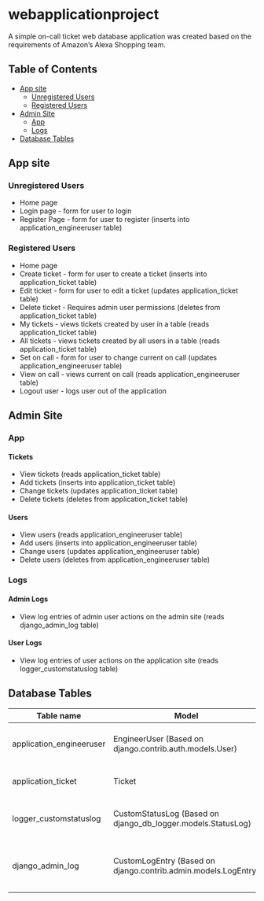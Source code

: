 # webapplicationproject
A simple on-call ticket web database application was created based on the requirements of Amazon’s Alexa Shopping team.

## Table of Contents
- [App site](#app-site)
  - [Unregistered Users](#unregistered-users)
  - [Registered Users](#registered-users)
- [Admin Site](#admin-site)
  - [App](#app)
  - [Logs](#logs)
- [Database Tables](#database-tables)

## App site
### Unregistered Users
- Home page
- Login page - form for user to login 
- Register Page - form for user to register (inserts into application_engineeruser table)

### Registered Users
- Home page
- Create ticket - form for user to create a ticket (inserts into application_ticket table)
- Edit ticket - form for user to edit a ticket (updates application_ticket table)
- Delete ticket - Requires admin user permissions (deletes from application_ticket table)
- My tickets - views tickets created by user in a table (reads application_ticket table)
- All tickets - views tickets created by all users in a table (reads application_ticket table)
- Set on call - form for user to change current on call (updates application_engineeruser table)
- View on call - views current on call (reads application_engineeruser table)
- Logout user - logs user out of the application

## Admin Site
### App
#### Tickets
- View tickets (reads application_ticket table)
- Add tickets (inserts into application_ticket table)
- Change tickets (updates application_ticket table)
- Delete tickets (deletes from application_ticket table)

#### Users
- View users (reads application_engineeruser table)
- Add users (inserts into application_engineeruser table)
- Change users (updates application_engineeruser table)
- Delete users (deletes from application_engineeruser table)

### Logs
#### Admin Logs
- View log entries of admin user actions on the admin site (reads django_admin_log table)

#### User Logs
- View log entries of user actions on the application site (reads logger_customstatuslog table)

## Database Tables

| Table name               | Model                                                          | Notes                          |
|--------------------------|----------------------------------------------------------------|--------------------------------|
| application_engineeruser | EngineerUser (Based on django.contrib.auth.models.User)        | Stores engineer user details   |
| application_ticket       | Ticket                                                         | Stores ticket details          | 
| logger_customstatuslog   | CustomStatusLog (Based on django_db_logger.models.StatusLog)   | Stores user log entry details  | 
| django_admin_log         | CustomLogEntry (Based on django.contrib.admin.models.LogEntry) | Stores admin log entry details |
